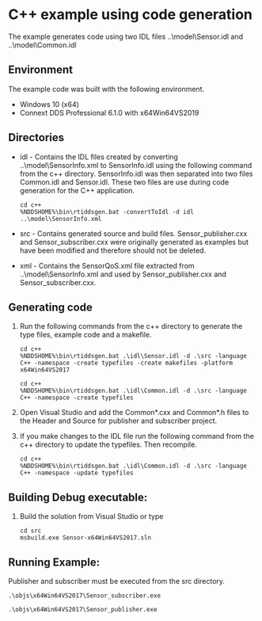 # C++ example using code generation
The example generates code using two IDL files ..\model\Sensor.idl and ..\model\Common.idl

## Environment
The example code was built with the following environment.

* Windows 10 (x64)
* Connext DDS Professional 6.1.0 with x64Win64VS2019

## Directories

- idl - Contains the IDL files created by converting ..\model\SensorInfo.xml to SensorInfo.idl using the following command from the c++ directory. SensorInfo.idl was then separated into two files Common.idl and Sensor.idl. These two files are use during code generation for the C++ application. 

    ```
    cd c++
    %NDDSHOME%\bin\rtiddsgen.bat -convertToIdl -d idl ..\model\SensorInfo.xml
    ```

- src - Contains generated source and build files. Sensor_publisher.cxx and Sensor_subscriber.cxx were originally generated as examples but have been modified and therefore should not be deleted.

- xml - Contains the SensorQoS.xml file extracted from ..\model\SensorInfo.xml and used by Sensor_publisher.cxx and Sensor_subscriber.cxx.  

## Generating code 

1. Run the following commands from the c++ directory to generate the type files, example code and a makefile.

    ```
    cd c++
    %NDDSHOME%\bin\rtiddsgen.bat .\idl\Sensor.idl -d .\src -language C++ -namespace -create typefiles -create makefiles -platform x64Win64VS2017
    ```

    ```
    cd c++
    %NDDSHOME%\bin\rtiddsgen.bat .\idl\Common.idl -d .\src -language C++ -namespace -create typefiles
    ```

2. Open Visual Studio and add the Common*.cxx and Common*.h files to the Header and Source for publisher and subscriber project.

3. If you make changes to the IDL file run the following command from the c++ directory to update the typefiles. Then recompile.

    ```
    cd c++
    %NDDSHOME%\bin\rtiddsgen.bat .\idl\Common.idl -d .\src -language C++ -namespace -update typefiles
    ```

## Building Debug executable:

1. Build the solution from Visual Studio or type
    ```
    cd src
    msbuild.exe Sensor-x64Win64VS2017.sln
    ```



## Running Example:
Publisher and subscriber must be executed from the src directory.

```.\objs\x64Win64VS2017\Sensor_subscriber.exe```

```.\objs\x64Win64VS2017\Sensor_publisher.exe```
